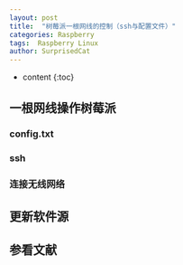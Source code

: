 ```yaml
---
layout: post
title:  "树莓派一根网线的控制（ssh与配置文件）"
categories: Raspberry
tags:  Raspberry Linux
author: SurprisedCat
---
```


* content
{:toc}

## 一根网线操作树莓派 ##

### config.txt ###

### ssh ###

### 连接无线网络 ##

## 更新软件源 ##

## 参看文献 ##